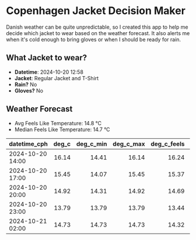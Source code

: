 
# Copenhagen Jacket Decision Maker

Danish weather can be quite unpredictable, so I created this app to help me decide which jacket to wear based on the weather forecast. 
It also alerts me when it's cold enough to bring gloves or when I should be ready for rain.

## What Jacket to wear?

- **Datetime**: 2024-10-20 12:58
- **Jacket**: Regular Jacket and T-Shirt
- **Rain?** No
- **Gloves?** No

## Weather Forecast
- Avg Feels Like Temperature: 14.8 °C
- Median Feels Like Temperature: 14.7 °C

| datetime_cph     |   deg_c |   deg_c_min |   deg_c_max |   deg_c_feels | weather   | wind   | rain   |
|:-----------------|--------:|------------:|------------:|--------------:|:----------|:-------|:-------|
| 2024-10-20 14:00 |   16.14 |       14.41 |       16.14 |         16.24 | Clouds    | Medium | None   |
| 2024-10-20 17:00 |   15.45 |       14.07 |       15.45 |         15.37 | Clouds    | High   | None   |
| 2024-10-20 20:00 |   14.92 |       14.31 |       14.92 |         14.69 | Clouds    | High   | None   |
| 2024-10-20 23:00 |   13.79 |       13.79 |       13.79 |         13.44 | Clouds    | High   | None   |
| 2024-10-21 02:00 |   14.73 |       14.73 |       14.73 |         14.32 | Clouds    | High   | None   |
        